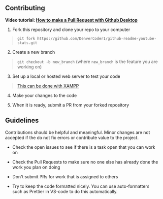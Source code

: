 ## Contributing

**Video tutorial: [How to make a Pull Request with Github Desktop](https://youtu.be/mMSOIkkSIag)**

1. Fork this repository and clone your repo to your computer

> `git fork https://github.com/DenverCoder1/github-readme-youtube-stats.git`

2. Create a new branch

> `git checkout -b new_branch` (where `new_branch` is the feature you are working on)

3. Set up a local or hosted web server to test your code

> [This can be done with XAMPP](https://youtu.be/K-qXW9ymeYQ)

4. Make your changes to the code

5. When it is ready, submit a PR from your forked repository

## Guidelines

Contributions should be helpful and meaningful. Minor changes are not accepted if the do not fix errors or contribute value to the project.

* Check the open issues to see if there is a task open that you can work on

* Check the Pull Requests to make sure no one else has already done the work you plan on doing

* Don't submit PRs for work that is assigned to others

* Try to keep the code formatted nicely. You can use auto-formatters such as Prettier in VS-code to do this automatically.
